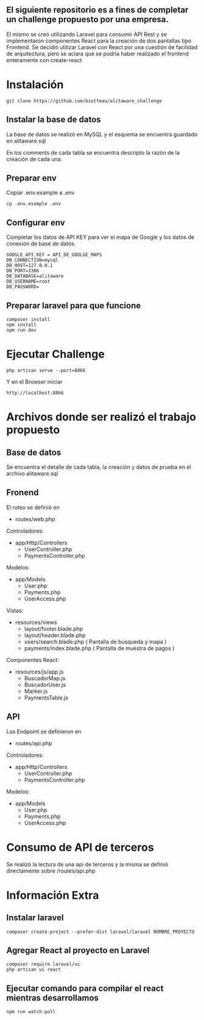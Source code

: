## El siguiente repositorio es a fines de completar un challenge propuesto por una empresa.
El mismo se creó utilizando Laravel para consumir API Rest y se implementaron componentes React para la creación de dos pantallas tipo Frontend.
Se decidió utilizar Laravel con React por una cuestión de facilidad de arquitectura, pero se aclara que se podría haber realizado el frontend enteramente con create-react 

# Instalación
```
git clone https://github.com/biottmau/alitaware_challenge
```

## Instalar la base de datos  
La base de datos se realizó en MySQL y el esquema se encuentra guardado en alitaware.sql

En los comments de cada tabla  se encuentra descripto la razón de la creación de cada una.

## Preparar env
Copiar .env.example a .env
```
cp .env.example .env
```

## Configurar env
Completar los datos de API KEY para ver el mapa de Google y los datos de conexión de base de datos.

```
GOOGLE_API_KEY = API_DE_GOOLGE_MAPS
DB_CONNECTION=mysql
DB_HOST=127.0.0.1
DB_PORT=3306
DB_DATABASE=alitaware
DB_USERNAME=root
DB_PASSWORD=
```



## Preparar laravel para que funcione

```
composer install
npm install
npm run dev
```

# Ejecutar Challenge
```
php artisan serve --port=8866
```
Y en el Browser iniciar 
```
http://localhost:8866
```

# Archivos donde ser realizó el trabajo propuesto
## Base de datos
Se encuentra el detalle de cada tabla, la creación y datos de prueba en el archivo alitaware.sql

## Fronend
El ruteo se definió en
 * routes/web.php

Controladores:
* app/Http/Controllers
  - UserController.php
  - PaymentsController.php

Modelos:
* app/Models
  - User.php
  - Payments.php
  - UserAccess.php

Vistas:
* resources/views
  - layout/footer.blade.php
  - layout/header.blade.php
  - users/search.blade.php ( Pantalla de busqueda y mapa )
  - payments/index.blade.php ( Pantalla de muestra de pagos )

Componentes React:
* resources/js/app.js
  - BuscadorMap.js
  - BuscadorUser.js
  - Marker.js
  - PaymentsTable.js

## API
Los Endpoint se definieron en
 * routes/api.php

Controladores:
* app/Http/Controllers
  - UserController.php
  - PaymentsController.php

Modelos:
* app/Models
  - User.php
  - Payments.php
  - UserAccess.php

# Consumo de API de terceros
Se realizó la lectura de una api de terceros y la misma se definió directamente sobre /routes/api.php




# Información Extra

## Instalar laravel 
```
composer create-project --prefer-dist laravel/laravel NOMBRE_PROYECTO
```
## Agregar React al proyecto en Laravel
```
composer require laravel/ui
php artisan ui react
```

## Ejecutar comando para compilar el react mientras desarrollamos
```
npm run watch-poll
```
